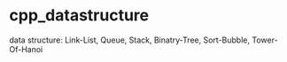 # cpp_datastructure
data structure: Link-List, Queue, Stack, Binatry-Tree, Sort-Bubble, Tower-Of-Hanoi
